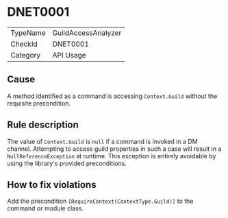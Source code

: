 ﻿# DNET0001

<table>
<tr>
  <td>TypeName</td>
  <td>GuildAccessAnalyzer</td>
</tr>
<tr>
  <td>CheckId</td>
  <td>DNET0001</td>
</tr>
<tr>
  <td>Category</td>
  <td>API Usage</td>
</tr>
</table>

## Cause

A method identified as a command is accessing `Context.Guild` without the requisite precondition.

## Rule description

The value of `Context.Guild` is `null` if a command is invoked in a DM channel. Attempting to access
guild properties in such a case will result in a `NullReferenceException` at runtime.
This exception is entirely avoidable by using the library's provided preconditions.

## How to fix violations

Add the precondition `[RequireContext(ContextType.Guild)]` to the command or module class.
